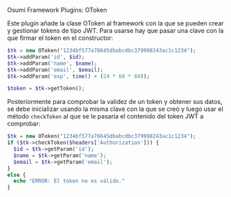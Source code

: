 Osumi Framework Plugins: OToken

Este plugin añade la clase OToken al framework con la que se pueden crear y gestionar tokens de tipo JWT. Para usarse hay que pasar una clave con la que firmar el token en el constructor:

```php
$tk = new OToken("1234bf577a76645dbabcdbc379998243ac1c1234");
$tk->addParam('id', $id);
$tk->addParam('name', $name);
$tk->addParam('email', $email);
$tk->addParam('exp', time() + (24 * 60 * 60));

$token = $tk->getToken();
```

Posteriormente para comprobar la validez de un token y obtener sus datos, se debe inicializar usando la misma clave con la que se creó y luego usar el método `checkToken` al que se le pasaría el contenido del token JWT a comprobar:

```php
$tk = new OToken("1234bf577a76645dbabcdbc379998243ac1c1234");
if ($tk->checkToken($headers['Authorization'])) {
  $id = $tk->getParam('id');
  $name = $tk->getParam('name');
  $email = $tk->getParam('email');
}
else {
  echo "ERROR: El token no es válido."
}
```
